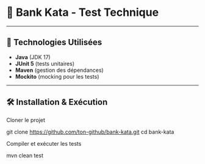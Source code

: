# 🏦 Bank Kata - Test Technique


---

## 🚀 Technologies Utilisées
- **Java** (JDK 17)
- **JUnit 5** (tests unitaires)
- **Maven** (gestion des dépendances)
- **Mockito** (mocking pour les tests)

---


## 🛠️ Installation & Exécution

 Cloner le projet

git clone https://github.com/ton-github/bank-kata.git
cd bank-kata

 Compiler et exécuter les tests

mvn clean test

